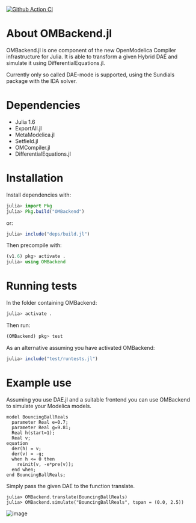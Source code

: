 [![Github Action CI](https://github.com/JKRT/OMBackend.jl/workflows/CI/badge.svg)](https://github.com/JKRT/OMBackend.jl/actions)
# About OMBackend.jl
OMBackend.jl is one component of the new OpenModelica Compiler infrastructure for Julia.
It is able to transform a given Hybrid DAE and simulate it using DifferentialEquations.jl.

Currently only so called DAE-mode is supported, using the Sundials package with the IDA solver. 

# Dependencies
* Julia 1.6
* ExportAll.jl
* MetaModelica.jl
* Setfield.jl
* OMCompiler.jl
* DifferentialEquations.jl

# Installation
Install dependencies with:
```julia
julia> import Pkg
julia> Pkg.build("OMBackend")
```
or:
```julia
julia> include("deps/build.jl")
```
Then precompile with:
```julia
(v1.6) pkg> activate .
julia> using OMBackend
```

# Running tests

In the folder containing OMBackend:
```julia
julia> activate .
```
Then run:

```julia
(OMBackend) pkg> test
```

As an alternative  assuming you have activated OMBackend:
```julia
julia> include("test/runtests.jl")
```

# Example use 
Assuming you use DAE.jl and a suitable frontend you can use OMBackend to simulate your Modelica models.

```
model BouncingBallReals
  parameter Real e=0.7;
  parameter Real g=9.81;
  Real h(start=1);
  Real v;
equation 
  der(h) = v;
  der(v) = -g;  
  when h <= 0 then
    reinit(v, -e*pre(v));
  end when;
end BouncingBallReals;
```

Simply pass the given DAE to the function translate. 

```
julia> OMBackend.translate(BouncingBallReals)
julia> OMBackend.simulate("BouncingBallReals", tspan = (0.0, 2.5))
```

![image](https://user-images.githubusercontent.com/8775827/99516636-b6914280-298e-11eb-85cf-c9041314e9b4.png)
